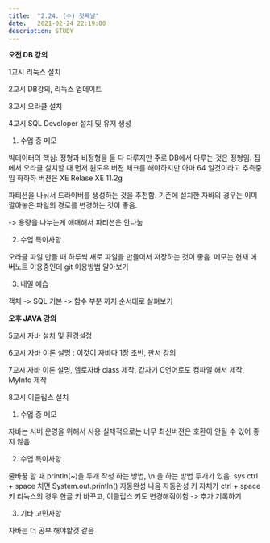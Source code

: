 ```yaml
---
title:  "2.24. (수) 첫째날"
date:   2021-02-24 22:19:00
description: STUDY
---
```


**오전 DB 강의**


1교시 리눅스 설치

2교시 DB강의, 리눅스 업데이트

3교시 오라클 설치

4교시 SQL Developer 설치 및 유저 생성



1. 수업 중 메모

빅데이터의 핵심: 정형과 비정형을 둘 다 다루지만 주로 DB에서 다루는 것은 정형임.
집에서 오라클 설치할 때 먼저 윈도우 버젼 체크를 해야하지만 아마 64 일것이라고 추측중임 하하하
버젼은 XE Relase XE 11.2g


파티션을 나눠서 드라이버를 생성하는 것을 추천함. 기존에 설치한 자바의 경우는 이미 깔아놓은 파일의 경로를 변경하는 것이 좋음.


-> 용량을 나누는게 애매해서 파티션은 안나눔



2. 수업 특이사항

오라클 파일 만들 때 하루씩 새로 파일을 만들어서 저장하는 것이 좋음.
메모는 현재 에버노트 이용중인데 git 이용방법 알아보기



3. 내일 예습

객체 -> SQL 기본 -> 함수 부분 까지 순서대로 살펴보기 





**오후 JAVA 강의**

5교시 자바 설치 및 환경설정 

6교시 자바 이론 설명 : 이것이 자바다 1장 초반, 판서 강의

7교시 자바 이론 설명, 헬로자바 class 제작, 갑자기 C언어로도 컴파일 해서 제작, MyInfo 제작

8교시 이클립스 설치




1. 수업 중 메모

자바는 서버 운영을 위해서 사용
실제적으로는 너무 최신버젼은 호환이 안될 수 있어 좋지 않음. 



2. 수업 특이사항

줄바꿈 할 때 println(~)을 두개 작성 하는 방법, \n 을 하는 방법 두개가 있음.
sys ctrl + space 치면 System.out.println() 자동완성 나옴
자동완성 키 자체가 ctrl + space 키
리눅스의 경우 한글 키 바꾸고, 이클립스 키도 변경해줘야함 -> 추가 기록하기



3. 기타 고민사항

자바는 더 공부 해야할것 같음

